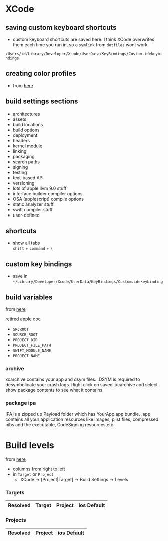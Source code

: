 # XCode

## saving custom keyboard shortcuts

- custom keyboard shortcuts are saved here. I think XCode overwrites them each
time you run in, so a `symlink` from `dotfiles` wont work.

`/Users/id/Library/Developer/Xcode/UserData/KeyBindings/Custom.idekeybindings`

## creating color profiles
- from [here](https://www.natashatherobot.com/xcode-color-palette/)

## build settings sections
* architectures
* assets
* build locations
* build options
* deployment
* headers
* kernel module
* linking
* packaging
* search paths
* signing
* testing
* text-based API
* versioning
* lots of apple llvm 9.0 stuff
* interface builder compiler options
* OSA (applescript) compile options
* static analyzer stuff
* swift compiler stuff
* user-defined

## shortcuts

* show all tabs  
`shift` + `command` + `\`

## custom key bindings
* save in `~/Library/Developer/Xcode/UserData/KeyBindings/Custom.idekeybinding`

## build variables
from [here](https://stackoverflow.com/questions/36323031/what-the-different-between-srcroot-and-project-dir)

[retired apple doc](https://developer.apple.com/legacy/library/documentation/DeveloperTools/Reference/XcodeBuildSettingRef/1-Build_Setting_Reference/build_setting_ref.html#//apple_ref/doc/uid/TP40003931-CH3-SW49)


* `SRCROOT`
* `SOURCE_ROOT`
* `PROJECT_DIR`
* `PROJECT_FILE_PATH`
* `SWIFT_MODULE_NAME`
* `PROJECT_NAME`

### archive
xcarchive contains your app and dsym files. .DSYM is required to desymbolicate
your crash logs. Right click on saved .xcarchive and select show package
contents to see what it contains.

### package ipa
IPA is a zipped up Payload folder which has YourApp.app bundle. .app contains
all your application resources like images, plist files, compressed nibs and the
executable, CodeSigning resources,etc.

# Build levels
from [here](https://stackoverflow.com/questions/16649635/what-is-the-fourth-columns-meaning-of-xcodes-setting)

* columns from right to left
* in `Target` or `Project`
  * XCode -> [Project|Target] -> Build Settings -> Levels

### Targets
| Resolved 	| Target 	| Project 	| ios Default 	|
|----------	|--------	|---------	|-------------	|

### Projects
| Resolved | Project | ios Default |
|----------|---------|-------------|

